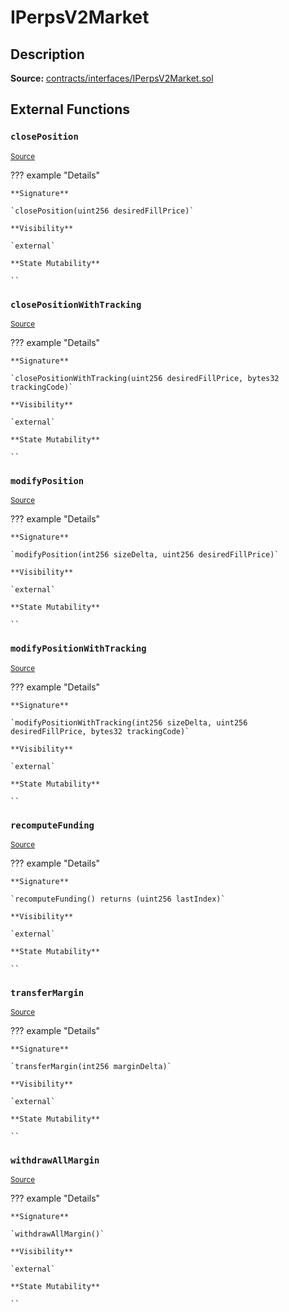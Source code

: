 # IPerpsV2Market

## Description

**Source:** [contracts/interfaces/IPerpsV2Market.sol](https://github.com/Synthetixio/synthetix/tree/v2.98.2/contracts/interfaces/IPerpsV2Market.sol)

## External Functions

### `closePosition`

<sub>[Source](https://github.com/Synthetixio/synthetix/tree/v2.98.2/contracts/interfaces/IPerpsV2Market.sol#L24)</sub>

??? example "Details"

    **Signature**

    `closePosition(uint256 desiredFillPrice)`

    **Visibility**

    `external`

    **State Mutability**

    ``

### `closePositionWithTracking`

<sub>[Source](https://github.com/Synthetixio/synthetix/tree/v2.98.2/contracts/interfaces/IPerpsV2Market.sol#L26)</sub>

??? example "Details"

    **Signature**

    `closePositionWithTracking(uint256 desiredFillPrice, bytes32 trackingCode)`

    **Visibility**

    `external`

    **State Mutability**

    ``

### `modifyPosition`

<sub>[Source](https://github.com/Synthetixio/synthetix/tree/v2.98.2/contracts/interfaces/IPerpsV2Market.sol#L16)</sub>

??? example "Details"

    **Signature**

    `modifyPosition(int256 sizeDelta, uint256 desiredFillPrice)`

    **Visibility**

    `external`

    **State Mutability**

    ``

### `modifyPositionWithTracking`

<sub>[Source](https://github.com/Synthetixio/synthetix/tree/v2.98.2/contracts/interfaces/IPerpsV2Market.sol#L18)</sub>

??? example "Details"

    **Signature**

    `modifyPositionWithTracking(int256 sizeDelta, uint256 desiredFillPrice, bytes32 trackingCode)`

    **Visibility**

    `external`

    **State Mutability**

    ``

### `recomputeFunding`

<sub>[Source](https://github.com/Synthetixio/synthetix/tree/v2.98.2/contracts/interfaces/IPerpsV2Market.sol#L10)</sub>

??? example "Details"

    **Signature**

    `recomputeFunding() returns (uint256 lastIndex)`

    **Visibility**

    `external`

    **State Mutability**

    ``

### `transferMargin`

<sub>[Source](https://github.com/Synthetixio/synthetix/tree/v2.98.2/contracts/interfaces/IPerpsV2Market.sol#L12)</sub>

??? example "Details"

    **Signature**

    `transferMargin(int256 marginDelta)`

    **Visibility**

    `external`

    **State Mutability**

    ``

### `withdrawAllMargin`

<sub>[Source](https://github.com/Synthetixio/synthetix/tree/v2.98.2/contracts/interfaces/IPerpsV2Market.sol#L14)</sub>

??? example "Details"

    **Signature**

    `withdrawAllMargin()`

    **Visibility**

    `external`

    **State Mutability**

    ``

